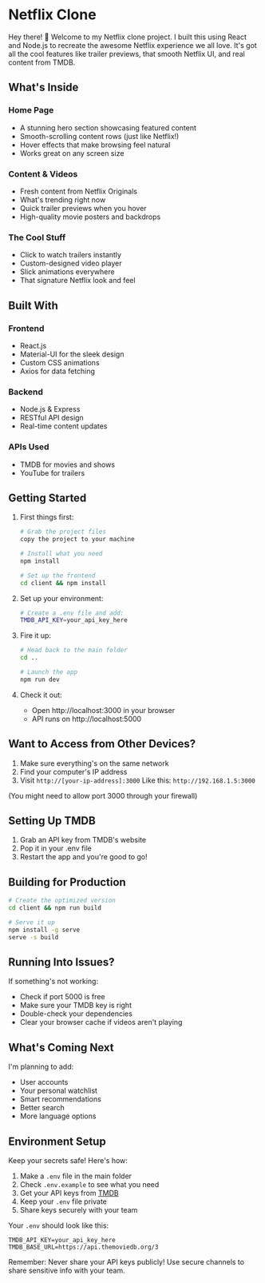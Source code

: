 # Netflix Clone

Hey there! 👋 Welcome to my Netflix clone project. I built this using React and Node.js to recreate the awesome Netflix experience we all love. It's got all the cool features like trailer previews, that smooth Netflix UI, and real content from TMDB.

## What's Inside

### Home Page
- A stunning hero section showcasing featured content
- Smooth-scrolling content rows (just like Netflix!)
- Hover effects that make browsing feel natural
- Works great on any screen size

### Content & Videos
- Fresh content from Netflix Originals
- What's trending right now
- Quick trailer previews when you hover
- High-quality movie posters and backdrops

### The Cool Stuff
- Click to watch trailers instantly
- Custom-designed video player
- Slick animations everywhere
- That signature Netflix look and feel

## Built With

### Frontend
- React.js
- Material-UI for the sleek design
- Custom CSS animations
- Axios for data fetching

### Backend
- Node.js & Express
- RESTful API design
- Real-time content updates

### APIs Used
- TMDB for movies and shows
- YouTube for trailers

## Getting Started

1. First things first:
   ```bash
   # Grab the project files
   copy the project to your machine

   # Install what you need
   npm install

   # Set up the frontend
   cd client && npm install
   ```

2. Set up your environment:
   ```bash
   # Create a .env file and add:
   TMDB_API_KEY=your_api_key_here
   ```

3. Fire it up:
   ```bash
   # Head back to the main folder
   cd ..

   # Launch the app
   npm run dev
   ```

4. Check it out:
   - Open http://localhost:3000 in your browser
   - API runs on http://localhost:5000

## Want to Access from Other Devices?

1. Make sure everything's on the same network
2. Find your computer's IP address
3. Visit `http://[your-ip-address]:3000`
   Like this: `http://192.168.1.5:3000`

(You might need to allow port 3000 through your firewall)

## Setting Up TMDB

1. Grab an API key from TMDB's website
2. Pop it in your .env file
3. Restart the app and you're good to go!

## Building for Production
```bash
# Create the optimized version
cd client && npm run build

# Serve it up
npm install -g serve
serve -s build
```

## Running Into Issues?

If something's not working:
- Check if port 5000 is free
- Make sure your TMDB key is right
- Double-check your dependencies
- Clear your browser cache if videos aren't playing

## What's Coming Next

I'm planning to add:
- User accounts
- Your personal watchlist
- Smart recommendations
- Better search
- More language options

## Environment Setup

Keep your secrets safe! Here's how:

1. Make a `.env` file in the main folder
2. Check `.env.example` to see what you need
3. Get your API keys from [TMDB](https://www.themoviedb.org/documentation/api)
4. Keep your `.env` file private
5. Share keys securely with your team

Your `.env` should look like this:
```
TMDB_API_KEY=your_api_key_here
TMDB_BASE_URL=https://api.themoviedb.org/3
```

Remember: Never share your API keys publicly! Use secure channels to share sensitive info with your team. 